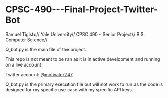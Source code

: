 # CPSC-490---Final-Project-Twitter-Bot

Samuel Tigistu//
Yale University//
CPSC 490 - Senior Project//
B.S. Computer Science//

Q_bot.py is the main file of the project. 

This repo is not meant to be ran as it is in active development and running on a live account

Twitter account: [@motivater247](https://twitter.com/motivater247)

Q_bot.py is the primary execution file but will not work to run as the code is designed for my specific use case with my specific API keys.
